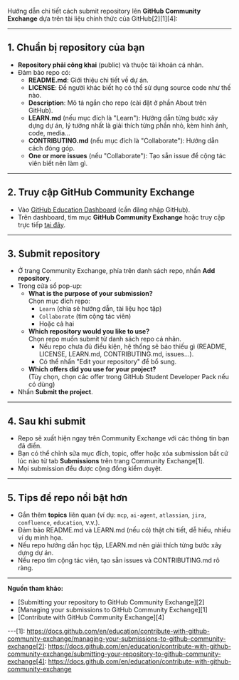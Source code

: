 Hướng dẫn chi tiết cách submit repository lên **GitHub Community Exchange** dựa trên tài liệu chính thức của GitHub[2][1][4]:

---

## 1. **Chuẩn bị repository của bạn**

- **Repository phải công khai** (public) và thuộc tài khoản cá nhân.
- Đảm bảo repo có:
  - **README.md**: Giới thiệu chi tiết về dự án.
  - **LICENSE**: Để người khác biết họ có thể sử dụng source code như thế nào.
  - **Description**: Mô tả ngắn cho repo (cài đặt ở phần About trên GitHub).
  - **LEARN.md** (nếu mục đích là "Learn"): Hướng dẫn từng bước xây dựng dự án, lý tưởng nhất là giải thích từng phần nhỏ, kèm hình ảnh, code, media...
  - **CONTRIBUTING.md** (nếu mục đích là "Collaborate"): Hướng dẫn cách đóng góp.
  - **One or more issues** (nếu "Collaborate"): Tạo sẵn issue để cộng tác viên biết nên làm gì.

---

## 2. **Truy cập GitHub Community Exchange**

- Vào [GitHub Education Dashboard](https://education.github.com/dashboard) (cần đăng nhập GitHub).
- Trên dashboard, tìm mục **GitHub Community Exchange** hoặc truy cập trực tiếp [tại đây](https://education.github.com/community/exchange).

---

## 3. **Submit repository**

- Ở trang Community Exchange, phía trên danh sách repo, nhấn **Add repository**.
- Trong cửa sổ pop-up:
  - **What is the purpose of your submission?**  
    Chọn mục đích repo:  
    - `Learn` (chia sẻ hướng dẫn, tài liệu học tập)
    - `Collaborate` (tìm cộng tác viên)
    - Hoặc cả hai
  - **Which repository would you like to use?**  
    Chọn repo muốn submit từ danh sách repo cá nhân.
    - Nếu repo chưa đủ điều kiện, hệ thống sẽ báo thiếu gì (README, LICENSE, LEARN.md, CONTRIBUTING.md, issues...).
    - Có thể nhấn "Edit your repository" để bổ sung.
  - **Which offers did you use for your project?**  
    (Tùy chọn, chọn các offer trong GitHub Student Developer Pack nếu có dùng)
- Nhấn **Submit the project**.

---

## 4. **Sau khi submit**

- Repo sẽ xuất hiện ngay trên Community Exchange với các thông tin bạn đã điền.
- Bạn có thể chỉnh sửa mục đích, topic, offer hoặc xóa submission bất cứ lúc nào từ tab **Submissions** trên trang Community Exchange[1].
- Mọi submission đều được cộng đồng kiểm duyệt.

---

## 5. **Tips để repo nổi bật hơn**
- Gắn thêm **topics** liên quan (ví dụ: `mcp`, `ai-agent`, `atlassian`, `jira`, `confluence`, `education`, v.v.).
- Đảm bảo README.md và LEARN.md (nếu có) thật chi tiết, dễ hiểu, nhiều ví dụ minh họa.
- Nếu repo hướng dẫn học tập, LEARN.md nên giải thích từng bước xây dựng dự án.
- Nếu repo tìm cộng tác viên, tạo sẵn issues và CONTRIBUTING.md rõ ràng.

---

**Nguồn tham khảo:**  
- [Submitting your repository to GitHub Community Exchange][2]  
- [Managing your submissions to GitHub Community Exchange][1]  
- [Contribute with GitHub Community Exchange][4]

---[1]: https://docs.github.com/en/education/contribute-with-github-community-exchange/managing-your-submissions-to-github-community-exchange[2]: https://docs.github.com/en/education/contribute-with-github-community-exchange/submitting-your-repository-to-github-community-exchange[4]: https://docs.github.com/en/education/contribute-with-github-community-exchange
